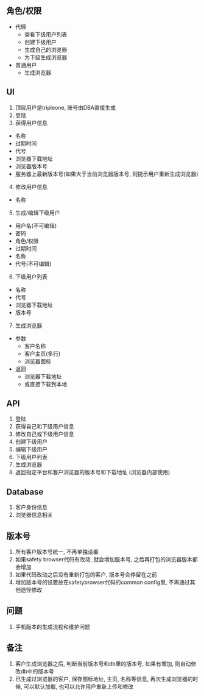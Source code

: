 ## 角色/权限
  + 代理
      - 查看下级用户列表
      - 创建下级用户
      - 生成自己的浏览器
      - 为下级生成浏览器
  + 普通用户
      - 生成浏览器

## UI
1. 顶层用户是tripleone, 账号由DBA直接生成
2. 登陆
3. 获得用户信息
  + 名称
  + 过期时间
  + 代号
  + 浏览器下载地址
  + 浏览器版本号
  + 服务器上最新版本号(如果大于当前浏览器版本号, 则提示用户重新生成浏览器)
4. 修改用户信息
  + 名称
5. 生成/编辑下级用户
  + 用户名(不可编辑)
  + 密码
  + 角色/权限
  + 过期时间
  + 名称
  + 代号(不可编辑)
6. 下级用户列表
  + 名称
  + 代号
  + 浏览器下载地址
  + 版本号
7. 生成浏览器
  + 参数
      - 客户名称
      - 客户主页(多行)
      - 浏览器图标
  + 返回
      - 浏览器下载地址
      - 或直接下载到本地

## API
1. 登陆
2. 获得自己和下级用户信息
3. 修改自己或下级用户信息
4. 创建下级用户
5. 编辑下级用户
6. 下级用户列表
7. 生成浏览器
8. 返回指定平台和客户浏览器的版本号和下载地址 (浏览器内部使用)

## Database
1. 客户身份信息
2. 浏览器信息相关

## 版本号
1. 所有客户版本号统一, 不再单独设置
2. 如果safety browser代码有改动, 就会增加版本号, 之后再打包的浏览器版本都会增加
3. 如果代码改动之后没有重新打包的客户, 版本号会停留在之前
4. 增加版本号的设置放在safetybrowser代码的common config里, 不再通过其他途径修改

## 问题
1. 手机版本的生成流程和维护问题

## 备注
1. 客户生成浏览器之后, 判断当前版本号和db里的版本号, 如果有增加, 则自动修改db中的版本号
2. 已生成过浏览器的客户, 保存图标地址, 主页, 名称等信息, 再次生成浏览器的时候, 可以默认加载, 也可以允许用户重新上传和修改